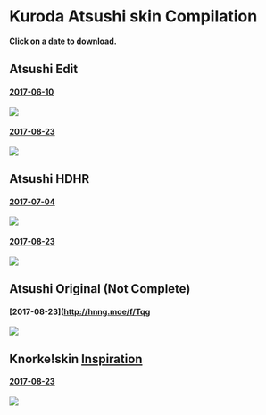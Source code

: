 # Kuroda Atsushi skin Compilation

**Click on a date to download.**

## Atsushi Edit
#### [2017-06-10](http://hnng.moe/f/SR5)
![](http://www.hnng.moe/f/Rrs)
#### [2017-08-23](http://hnng.moe/f/Tb6)
![](http://hnng.moe/f/TbQ)

## Atsushi HDHR
#### [2017-07-04](http://hnng.moe/f/SNb)
![](http://hnng.moe/f/SNa)
#### [2017-08-23](http://hnng.moe/f/Tb7)
![](http://hnng.moe/f/TcL)

## Atsushi Original (Not Complete)
#### [2017-08-23](http://hnng.moe/f/Tqg
![](http://hnng.moe/f/Tbt)

## Knorke!skin [Inspiration](https://goo.gl/gQGr5h)
#### [2017-08-23](http://hnng.moe/f/TbA)
![](http://hnng.moe/f/TcI)
